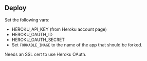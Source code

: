 ## Deploy

Set the following vars:

* HEROKU_API_KEY (from Heroku account page)
* HEROKU_OAUTH_ID
* HEROKU_OAUTH_SECRET
* Set `FORKABLE_IMAGE` to the name of the app that should be forked.

Needs an SSL cert to use Heroku OAuth.